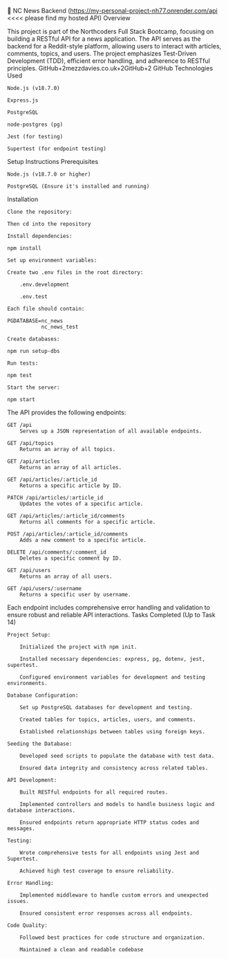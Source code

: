 📰 NC News Backend (https://my-personal-project-nh77.onrender.com/api <<<< please find my hosted API)
Overview

This project is part of the Northcoders Full Stack Bootcamp, focusing on building a RESTful API for a news application. The API serves as the backend for a Reddit-style platform, allowing users to interact with articles, comments, topics, and users. The project emphasizes Test-Driven Development (TDD), efficient error handling, and adherence to RESTful principles.
GitHub+2mezzdavies.co.uk+2GitHub+2
GitHub
Technologies Used

    Node.js (v18.7.0)

    Express.js

    PostgreSQL

    node-postgres (pg)

    Jest (for testing)

    Supertest (for endpoint testing)

Setup Instructions
Prerequisites

    Node.js (v18.7.0 or higher)

    PostgreSQL (Ensure it's installed and running)

Installation

    Clone the repository:

    Then cd into the repository

    Install dependencies:

    npm install

    Set up environment variables:

    Create two .env files in the root directory:

        .env.development

        .env.test

    Each file should contain:

    PGDATABASE=nc_news
               nc_news_test

    Create databases:

    npm run setup-dbs

    Run tests:

    npm test

    Start the server:

    npm start

The API provides the following endpoints:

    GET /api
        Serves up a JSON representation of all available endpoints.

    GET /api/topics
        Returns an array of all topics.

    GET /api/articles
        Returns an array of all articles.

    GET /api/articles/:article_id
        Returns a specific article by ID.

    PATCH /api/articles/:article_id
        Updates the votes of a specific article.

    GET /api/articles/:article_id/comments
        Returns all comments for a specific article.

    POST /api/articles/:article_id/comments
        Adds a new comment to a specific article.

    DELETE /api/comments/:comment_id
        Deletes a specific comment by ID.

    GET /api/users
        Returns an array of all users.

    GET /api/users/:username
        Returns a specific user by username.

Each endpoint includes comprehensive error handling and validation to ensure robust and reliable API interactions.
Tasks Completed (Up to Task 14)

    Project Setup:

        Initialized the project with npm init.

        Installed necessary dependencies: express, pg, dotenv, jest, supertest.

        Configured environment variables for development and testing environments.

    Database Configuration:

        Set up PostgreSQL databases for development and testing.

        Created tables for topics, articles, users, and comments.

        Established relationships between tables using foreign keys.

    Seeding the Database:

        Developed seed scripts to populate the database with test data.

        Ensured data integrity and consistency across related tables.

    API Development:

        Built RESTful endpoints for all required routes.

        Implemented controllers and models to handle business logic and database interactions.

        Ensured endpoints return appropriate HTTP status codes and messages.

    Testing:

        Wrote comprehensive tests for all endpoints using Jest and Supertest.

        Achieved high test coverage to ensure reliability.

    Error Handling:

        Implemented middleware to handle custom errors and unexpected issues.

        Ensured consistent error responses across all endpoints.

    Code Quality:

        Followed best practices for code structure and organization.

        Maintained a clean and readable codebase

